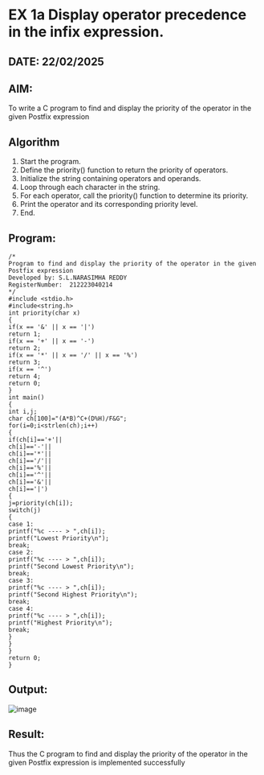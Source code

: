 # EX 1a Display operator precedence in the infix expression.
## DATE: 22/02/2025
## AIM:
To write a C program to find and display the priority of the operator in the given Postfix expression

## Algorithm
1. Start the program.
2. Define the priority() function to return the priority of operators.
3. Initialize the string containing operators and operands.
4. Loop through each character in the string.
5. For each operator, call the priority() function to determine its priority.
6. Print the operator and its corresponding priority level.
7. End. 

## Program:
```
/*
Program to find and display the priority of the operator in the given Postfix expression
Developed by: S.L.NARASIMHA REDDY
RegisterNumber:  212223040214
*/
#include <stdio.h>
#include<string.h>
int priority(char x)
{
if(x == '&' || x == '|')
return 1;
if(x == '+' || x == '-')
return 2;
if(x == '*' || x == '/' || x == '%')
return 3;
if(x == '^')
return 4;
return 0;
}
int main()
{
int i,j;
char ch[100]="(A*B)^C+(D%H)/F&G";
for(i=0;i<strlen(ch);i++)
{
if(ch[i]=='+'||
ch[i]=='-'||
ch[i]=='*'||
ch[i]=='/'||
ch[i]=='%'||
ch[i]=='^'||
ch[i]=='&'||
ch[i]=='|')
{
j=priority(ch[i]);
switch(j)
{
case 1:
printf("%c ---- > ",ch[i]);
printf("Lowest Priority\n");
break;
case 2:
printf("%c ---- > ",ch[i]);
printf("Second Lowest Priority\n");
break;
case 3:
printf("%c ---- > ",ch[i]);
printf("Second Highest Priority\n");
break;
case 4:
printf("%c ---- > ",ch[i]);
printf("Highest Priority\n");
break;
}
}
}
return 0;
}
```

## Output:
![image](https://github.com/user-attachments/assets/962cee50-7408-4417-85d4-6a60a36ed8c5)

## Result:
Thus the C program to find and display the priority of the operator in the given Postfix expression is implemented successfully
